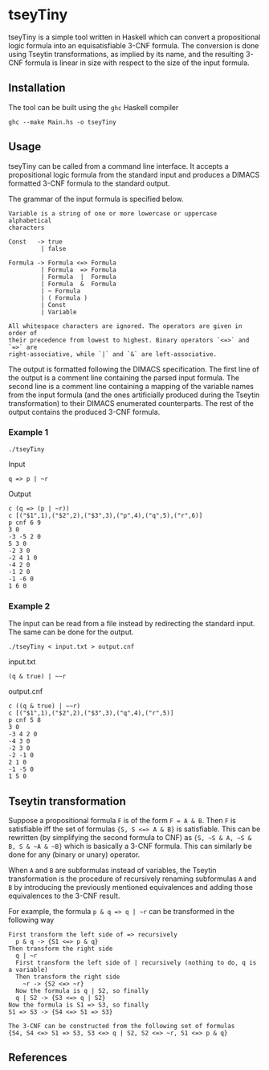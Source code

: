 # tseyTiny

tseyTiny is a simple tool written in Haskell which can convert a propositional
logic formula into an equisatisfiable 3-CNF formula. The conversion is done
using Tseytin transformations, as implied by its name, and the resulting 3-CNF
formula is linear in size with respect to the size of the input formula.


## Installation

The tool can be built using the `ghc` Haskell compiler

`ghc --make Main.hs -o tseyTiny`


## Usage

tseyTiny can be called from a command line interface. It accepts a
propositional logic formula from the standard input and produces a DIMACS
formatted 3-CNF formula to the standard output.

The grammar of the input formula is specified below.

```
Variable is a string of one or more lowercase or uppercase alphabetical
characters

Const   -> true
         | false

Formula -> Formula <=> Formula
         | Formula  => Formula
         | Formula  |  Formula
         | Formula  &  Formula
         | ~ Formula
         | ( Formula )
         | Const
         | Variable

All whitespace characters are ignored. The operators are given in order of
their precedence from lowest to highest. Binary operators `<=>` and `=>` are
right-associative, while `|` and `&` are left-associative.
```

The output is formatted following the DIMACS specification. The first line of
the output is a comment line containing the parsed input formula. The second
line is a comment line containing a mapping of the variable names from the
input formula (and the ones artificially produced during the Tseytin
transformation) to their DIMACS enumerated counterparts. The rest of the output
contains the produced 3-CNF formula.

### Example 1

`./tseyTiny`

Input

`q => p | ~r`

Output

```
c (q => (p | ~r))
c [("$1",1),("$2",2),("$3",3),("p",4),("q",5),("r",6)]
p cnf 6 9
3 0
-3 -5 2 0
5 3 0
-2 3 0
-2 4 1 0
-4 2 0
-1 2 0
-1 -6 0
1 6 0
```

### Example 2

The input can be read from a file instead by redirecting the standard input.
The same can be done for the output.

`./tseyTiny < input.txt > output.cnf`

input.txt

`(q & true) | ~~r`

output.cnf

```
c ((q & true) | ~~r)
c [("$1",1),("$2",2),("$3",3),("q",4),("r",5)]
p cnf 5 8
3 0
-3 4 2 0
-4 3 0
-2 3 0
-2 -1 0
2 1 0
-1 -5 0
1 5 0
```

## Tseytin transformation

Suppose a propositional formula `F` is of the form `F = A & B`. Then `F` is
satisfiable iff the set of formulas `{S, S <=> A & B}` is satisfiable. This can
be rewritten (by simplifying the second formula to CNF) as `{S, ~S & A, ~S & B,
S & ~A & ~B}` which is basically a 3-CNF formula. This can similarly be done
for any (binary or unary) operator.

When `A` and `B` are subformulas instead of variables, the Tseytin
transformation is the procedure of recursively renaming subformulas `A` and `B`
by introducing the previously mentioned equivalences and adding those
equivalences to the 3-CNF result.

For example, the formula `p & q => q | ~r` can be transformed in the following
way
```
First transform the left side of => recursively
  p & q -> {S1 <=> p & q}
Then transform the right side
  q | ~r
  First transform the left side of | recursively (nothing to do, q is a variable)
  Then transform the right side
    ~r -> {S2 <=> ~r}
  Now the formula is q | S2, so finally
  q | S2 -> {S3 <=> q | S2}
Now the formula is S1 => S3, so finally
S1 => S3 -> {S4 <=> S1 => S3}

The 3-CNF can be constructed from the following set of formulas
{S4, S4 <=> S1 => S3, S3 <=> q | S2, S2 <=> ~r, S1 <=> p & q}
```

## References
